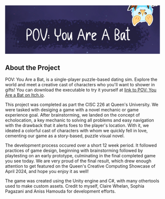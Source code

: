 ![A screenshot of the home screen, showing a white bat and the text "POV: You Are a Bat](./Thumbnail.PNG)

## About the Project
POV: You Are a Bat, is a single-player puzzle-based dating sim. Explore the world and meet a creative cast of characters who you'll want to shower in gifts!
You can download the executable to try it yourself at [link to POV: You Are a Bat on Itch.io](https://spagazani.itch.io/pov-you-are-a-bat).

This project was completed as part the CISC 226 at Queen's University. We were tasked with desiging a game with a novel mechanic or game experience goal. 
After brainstorming, we landed on the concept of echolocation, a key mechanic to solving all problems and easy navigation with the drawback
that it alerts foes to the player's location. With it, we ideated a colorful cast of characters with whom we quickly fell in love, cementing
our game as a story-based, puzzle visual novel.

The development process occured over a short 12 week period. It followed practices of game design, beginning with brainstorming followed 
by playtesting on an early prototype, culminating in the final completed game you see today. We are very proud of the final result, which 
drew enough attention to get featured on the Queen's Creative Computing Showcase of April 2024, and hope you enjoy it as well!

The game was created using the Unity engine and C#, with many othertools used to make custom assets. 
Credit to myself, Claire Whelan, Sophia Pagazani and Aniss Hamouda for development efforts. 

